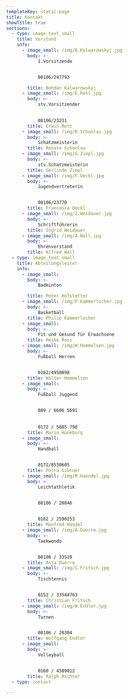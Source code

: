```yaml
---
templateKey: static-page
title: Kontakt
showTitle: true
sections:
  - type: image_text_small
    title: Vorstand
    info:
      - image_small: /img/B.Kalwarowskyj.jpg
        body: >-
            1.Vorsitzende


            08106/247793

        title: Bohdan Kalwarowskyj
      - image_small: /img/E.Rett.jpg
        body: >-
            stv.Vorsitzender

            
            08106/23231
        title: Erwin Rett
      - image_small: /img/R.Schonlau.jpg
        body: >-
            Schatzmeisterin
        title: Renate Schonlau
      - image_small: /img/G.Ziepl.jpg
        body: >-
            stv.Schatzmeisterin
        title: Gerlinde Ziepl
      - image_small: /img/F.Oeckl.jpg
        body: >-
            Jugendvertreterin


            08106/23770
        title: Francesca Oeckl
      - image_small: /img/I.Weidauer.jpg
        body: >-
            Schriftführerin
        title: Ingrid Weidauer
      - image_small: /img/A.Wall.jpg
        body: >-
            Ehrenvorstand
        title: Alfred Wall
  - type: image_text_small
    title: Abteilungsleiter
    info:
      - image_small: 
        body: >-
            Badminton

        title: Peter Hofstetter
      - image_small: /img/P.Kammerlocher.jpg
        body: >-
            Basketball
        title: Philip Kammerlocher
      - image_small: 
        body: >-
            Fit und Gesund für Erwachsene
        title: Heike Ross
      - image_small: /img/W.Hommelsen.jpg
        body: >-
            Fußball Herren


            0162/4950898
        title: Walter Hommelsen
      - image_small: 
        body: >-
            Fußball Juggend


            089 / 6606 5691
            
            
            0172 / 5885 798
        title: Mario Hüneburg
      - image_small: 
        body: >-
            Handball


            0172/8530605
        title: Petra Gibtner
      - image_small: /img/M.Haendel.jpg
        body: >-
            Leichtathletik


            08106 / 20846

    
            0162 / 2590253
        title: Manfred Händel
      - image_small: /img/A.Duerre.jpg
        body: >-
            Taekwondo


            08106 / 33520
        title: Anja Duerre
      - image_small: /img/C.Fritsch.jpg
        body: >-
            Tischtennis


            0152 / 33544763
        title: Christian Fritsch
      - image_small: /img/W.Endler.jpg
        body: >-
            Turnen


            08106 / 20304
        title: Wolfgang Endler
      - image_small:
        body: >-
            Volleyball


            0160 / 4589012
        title: Ralph Richter
  - type: contact

---
```


